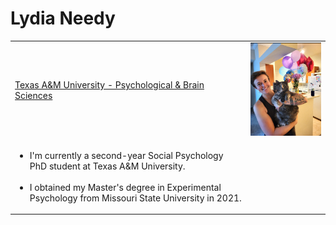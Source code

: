 <html>
<head>
<h1>Lydia Needy</h1>
</head>
  
<body>
  <table>
    <tr> 
      <td> <a href="https://liberalarts.tamu.edu/psychology/"> Texas A&M University - Psychological & Brain Sciences </a> </td>
      <td> <img width = 250 src="Birthday Clare.png"/> </td>
    </tr>
    <td>
      <ul> 
        <li> I'm currently a second-year Social Psychology PhD student at Texas A&M University. </li>
        <br>
        <li> I obtained my Master's degree in Experimental Psychology from Missouri State University in 2021. </li>
      </ul>
    </td>
  </table>
</body>
</html>
